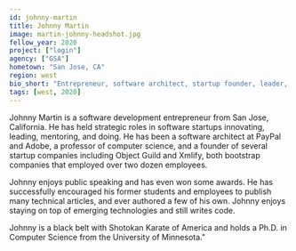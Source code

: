 ```yaml
---
id: johnny-martin
title: Johnny Martin
image: martin-johnny-headshot.jpg
fellow_year: 2020
project: ["login"]
agency: ["GSA"]
hometown: "San Jose, CA"
region: west
bio_short: "Entrepreneur, software architect, startup founder, leader, teacher. Hands-on technologist, computer science Ph.D. who still writes code."
tags: [west, 2020]
---
```

Johnny Martin is a software development entrepreneur from San Jose, California. He has held strategic roles in software startups innovating, leading, mentoring, and doing. He has been a software architect at PayPal and Adobe, a professor of computer science, and a founder of several startup companies including Object Guild and Xmlify, both bootstrap companies that employed over two dozen employees.

Johnny enjoys public speaking and has even won some awards. He has successfully encouraged his former students and employees to publish many technical articles, and ever authored a few of his own. Johnny enjoys staying on top of emerging technologies and still writes code.

Johnny is a black belt with Shotokan Karate of America and holds a Ph.D. in Computer Science from the University of Minnesota."
